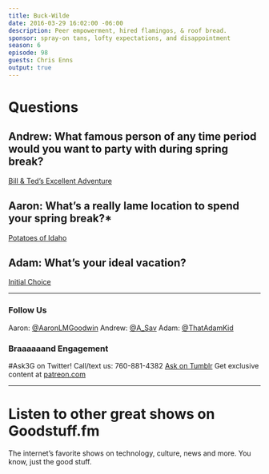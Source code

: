 ```yaml
---
title: Buck-Wilde
date: 2016-03-29 16:02:00 -06:00
description: Peer empowerment, hired flamingos, & roof bread.
sponsor: spray-on tans, lofty expectations, and disappointment
season: 6
episode: 98
guests: Chris Enns
output: true
---
```


# Questions

## Andrew: What famous person of any time period would you want to party with during spring break?
[Bill & Ted’s Excellent Adventure](http://www.imdb.com/title/tt0096928/)

## Aaron: What’s a really lame location to spend your spring break?*
[Potatoes of Idaho](https://idahopotato.com/)

## Adam: What’s your ideal vacation?
[Initial Choice](http://www.netflix.com/)

---

### Follow Us

Aaron: [@AaronLMGoodwin](http://twitter.com/aaronlmgoodwin)
Andrew: [@A_Sav](http://twitter.com/a_sav)
Adam: [@ThatAdamKid](http://twitter.com/thatadamkid)

### Braaaaaand Engagement
#Ask3G on Twitter!
Call/text us: 760-881-4382
[Ask on Tumblr](http://3g3q.co/ask)
Get exclusive content at [patreon.com](http://www.patreon.com/3g3q)

---

# Listen to other great shows on Goodstuff.fm

The internet’s favorite shows on technology, culture, news and more. You know, just the good stuff.
